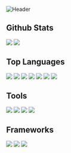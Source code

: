 <!-- Yolo -->

![Header](https://capsule-render.vercel.app/api?type=waving&height=250&color=gradient&text=Stay%20Hungry,%20Stay%20Foolish&fontAlign=50&animation=fadeIn&section=header&textBg=false&fontSize=55&fontColor=222222&desc=Just%20Do%20it%20|%20Keep%20Simple&descSize=15&fontAlignY=35)

## Github Stats

![](https://github-readme-stats.vercel.app/api?username=chencu5958&layout=compact&show_icons=true&count_private=true&include_all_commits=true&title_color=8AFF80&text_color=F8F8F2&icon_color=708CA9&bg_color=222222)
![](https://github-readme-stats.vercel.app/api/top-langs?username=chencu5958&layout=compact&title_color=8AFF80&text_color=F8F8F2&icon_color=708CA9&bg_color=222222)


## Top Languages

<p align="left">
<img src="https://img.shields.io/badge/Html-2A2A2A?style=for-the-badge&logo=htmx&logoColor=white" />
<img src="https://img.shields.io/badge/CSS-2A2A2A?style=for-the-badge&logo=css&logoColor=white" />
<img src="https://img.shields.io/badge/JavaScript-2A2A2A?style=for-the-badge&logo=javascript&logoColor=white" />
<img src="https://img.shields.io/badge/TypeScript-2A2A2A?style=for-the-badge&logo=typescript&logoColor=white" />
<img src="https://img.shields.io/badge/Markdown-2A2A2A?style=for-the-badge&logo=markdown&logoColor=white" />
<img src="https://img.shields.io/badge/Python-2A2A2A?style=for-the-badge&logo=python&logoColor=white" />
<img src="https://img.shields.io/badge/Lua-2A2A2A?style=for-the-badge&logo=lua&logoColor=white" />
</p>

## Tools

<p align="left">
<img src="https://img.shields.io/badge/VSCode-2A2A2A?style=for-the-badge&logo=antv&logoColor=white" />
<img src="https://img.shields.io/badge/Pixso-2A2A2A?style=for-the-badge&logo=antv&logoColor=white" />
<img src="https://img.shields.io/badge/Apifox-2A2A2A?style=for-the-badge&logo=antv&logoColor=white" />
<img src="https://img.shields.io/badge/Idea-2A2A2A?style=for-the-badge&logo=intellijidea&logoColor=white" />
</p>

## Frameworks

<p align="left">
<img src="https://img.shields.io/badge/Astro-2A2A2A?style=for-the-badge&logo=astro&logoColor=white" />
<img src="https://img.shields.io/badge/Vue-2A2A2A?style=for-the-badge&logo=vuedotjs&logoColor=white" />
<img src="https://img.shields.io/badge/Nuxt-2A2A2A?style=for-the-badge&logo=nuxt&logoColor=white" />
</p>